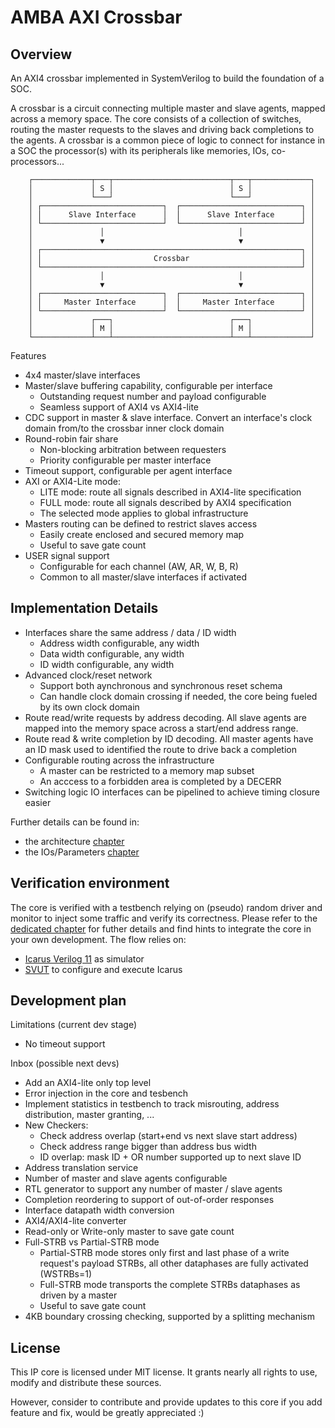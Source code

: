 # AMBA AXI Crossbar

## Overview

An AXI4 crossbar implemented in SystemVerilog to build the foundation of a SOC.

A crossbar is a circuit connecting multiple master and slave agents, mapped
across a memory space. The core consists of a collection of switches, routing
the master requests to the slaves and driving back completions to the agents.
A crossbar is a common piece of logic to connect for instance in a SOC the
processor(s) with its peripherals like memories, IOs, co-processors...


```
    ┌─────────────┬───┬──────────────────────────┬───┬─────────────┐
    │             │ S │                          │ S │             │
    │             └───┘                          └───┘             │
    │ ┌───────────────────────────┐  ┌───────────────────────────┐ │
    │ │      Slave Interface      │  │      Slave Interface      │ │
    │ └───────────────────────────┘  └───────────────────────────┘ │
    │               │                              │               │
    │               ▼                              ▼               │
    │ ┌──────────────────────────────────────────────────────────┐ │
    │ │                         Crossbar                         │ │
    │ └──────────────────────────────────────────────────────────┘ │
    │               │                              │               │
    │               ▼                              ▼               │
    │ ┌───────────────────────────┐  ┌───────────────────────────┐ │
    │ │     Master Interface      │  │     Master Interface      │ │
    │ └───────────────────────────┘  └───────────────────────────┘ │
    │             ┌───┐                          ┌───┐             │
    │             │ M │                          │ M │             │
    └─────────────┴───┴──────────────────────────┴───┴─────────────┘
```


Features

- 4x4 master/slave interfaces
- Master/slave buffering capability, configurable per interface
    - Outstanding request number and payload configurable
    - Seamless support of AXI4 vs AXI4-lite
- CDC support in master & slave interface. Convert an interface's clock domain
  from/to the crossbar inner clock domain
- Round-robin fair share
    - Non-blocking arbitration between requesters
    - Priority configurable per master interface
- Timeout support, configurable per agent interface
- AXI or AXI4-Lite mode:
    - LITE mode: route all signals described in AXI4-lite specification
    - FULL mode: route all signals described by AXI4 specification
    - The selected mode applies to global infrastructure
- Masters routing can be defined to restrict slaves access
    - Easily create enclosed and secured memory map
    - Useful to save gate count
- USER signal support
    - Configurable for each channel (AW, AR, W, B, R)
    - Common to all master/slave interfaces if activated


## Implementation Details

- Interfaces share the same address / data / ID width
    - Address width configurable, any width
    - Data width configurable, any width
    - ID width configurable, any width
- Advanced clock/reset network
    - Support both aynchronous and synchronous reset schema
    - Can handle clock domain crossing if needed, the core being fueled by its
      own clock domain
- Route read/write requests by address decoding. All slave agents are mapped
  into the memory space across a start/end address range.
- Route read & write completion by ID decoding. All master agents have an ID
  mask used to identified the route to drive back a completion
- Configurable routing across the infrastructure
    - A master can be restricted to a memory map subset
    - An acccess to a forbidden area is completed by a DECERR
- Switching logic IO interfaces can be pipelined to achieve timing closure easier

Further details can be found in:
- the architecture [chapter](doc/architecture.md)
- the IOs/Parameters [chapter](doc/io_parameter.md)


## Verification environment

The core is verified with a testbench relying on (pseudo) random driver and
monitor to inject some traffic and verify its correctness. Please refer to the
[dedicated chapter](./test/svut/README.md) for futher details and find hints
to integrate the core in your own development. The flow relies on:

- [Icarus Verilog 11](https://github.com/steveicarus/iverilog) as simulator
- [SVUT](https://github.com/dpretet/svut) to configure and execute Icarus


## Development plan

Limitations (current dev stage)

- No timeout support

Inbox (possible next devs)

- Add an AXI4-lite only top level
- Error injection in the core and tesbench
- Implement statistics in testbench to track misrouting, address distribution,
  master granting, ...
- New Checkers:
    - Check address overlap (start+end vs next slave start address)
    - Check address range bigger than address bus width
    - ID overlap: mask ID + OR number supported up to next slave ID
- Address translation service
- Number of master and slave agents configurable
- RTL generator to support any number of master / slave agents
- Completion reordering to support of out-of-order responses
- Interface datapath width conversion
- AXI4/AXI4-lite converter
- Read-only or Write-only master to save gate count
- Full-STRB vs Partial-STRB mode
    - Partial-STRB mode stores only first and last phase of a write request's payload STRBs,
      all other dataphases are fully activated (WSTRBs=1)
    - Full-STRB mode transports the complete STRBs dataphases as driven by a master
    - Useful to save gate count
- 4KB boundary crossing checking, supported by a splitting mechanism


## License

This IP core is licensed under MIT license. It grants nearly all rights to use,
modify and distribute these sources.

However, consider to contribute and provide updates to this core if you add
feature and fix, would be greatly appreciated :)
